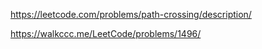 https://leetcode.com/problems/path-crossing/description/

https://walkccc.me/LeetCode/problems/1496/
